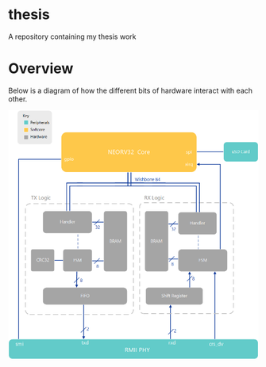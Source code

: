 # thesis
A repository containing my thesis work

# Overview

Below is a diagram of how the different bits of hardware interact with each other.

![soc_diagram](diagrams/SoCArchitecture.png "SoC Diagram")
